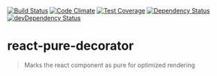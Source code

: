 [![Build Status](http://img.shields.io/travis/RoviSys/react-pure-decorator.svg?style=flat)](https://travis-ci.org/RoviSys/react-pure-decorator)
[![Code Climate](https://codeclimate.com/github/RoviSys/react-pure-decorator/badges/gpa.svg)](https://codeclimate.com/github/RoviSys/react-pure-decorator)
[![Test Coverage](https://codeclimate.com/github/RoviSys/react-pure-decorator/badges/coverage.svg)](https://codeclimate.com/github/RoviSys/react-pure-decorator)
[![Dependency Status](https://david-dm.org/RoviSys/react-pure-decorator.svg)](https://david-dm.org/RoviSys/react-pure-decorator)
[![devDependency Status](https://david-dm.org/RoviSys/react-pure-decorator/dev-status.svg)](https://david-dm.org/RoviSys/react-pure-decorator#info=devDependencies)

# react-pure-decorator

 > Marks the react component as pure for optimized rendering
